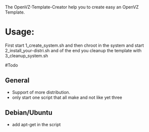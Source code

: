 The OpenVZ-Template-Creator help you to create easy an OpenVZ Template.

# Usage:
First start 1_create_system.sh and then chroot in the system and start 2_install_your-distri.sh and of the end you cleanup the template with 3_cleanup_system.sh

#Todo
## General
* Support of more distribution.
* only start one script that all make and not like yet three

## Debian/Ubuntu
* add apt-get in the script
